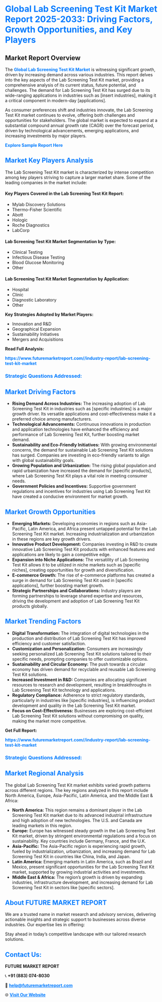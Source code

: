 <h1 style="color: #007BFF;">Global Lab Screening Test Kit Market Report 2025-2033: Driving Factors, Growth Opportunities, and Key Players</h1>

<section id="overview">
<h2>Market Report Overview</h2>
<p>The <a href="https://www.futuremarketreport.com//industry-report/lab-screening-test-kit-market" style="color: #007BFF; text-decoration: none;"><strong>Global Lab Screening Test Kit Market</strong></a> is witnessing significant growth, driven by increasing demand across various industries. This report delves into the key aspects of the Lab Screening Test Kit market, providing a comprehensive analysis of its current status, future potential, and challenges. The demand for Lab Screening Test Kit has surged due to its wide-ranging applications in industries such as [insert industries], making it a critical component in modern-day [applications].</p>
<p>As consumer preferences shift and industries innovate, the Lab Screening Test Kit market continues to evolve, offering both challenges and opportunities for stakeholders. The global market is expected to expand at a substantial compound annual growth rate (CAGR) over the forecast period, driven by technological advancements, emerging applications, and increasing investments by major players.</p>
</section>

<section id="overview">
<p><a href="https://www.futuremarketreport.com//request-sample/reportId=78336" style="color: #007BFF; text-decoration: none;"><strong>Explore Sample Report Here</strong></a></p>
</section>

<section id="key-players">
<h2 style="color: #007BFF;">Market Key Players Analysis</h2>
<p>The Lab Screening Test Kit market is characterized by intense competition among key players striving to capture a larger market share. Some of the leading companies in the market include:</p>
<h4>Key Players Covered in the Lab Screening Test Kit Report:</h4>
<ul><li>Mylab Discovery Solutions</li><li>Thermo-Fisher Scientific</li><li>Abott</li><li>Hologic</li><li>Roche Diagnostics</li><li>LabCorp</li></ul>
<h4>Lab Screening Test Kit Market Segmentation by Type:</h4>
<ul><li>Clinical Testing</li><li>Infectious Disease Testing</li><li>Blood Glucose Monitoring</li><li>Other</li></ul>

<h4>Lab Screening Test Kit Market Segmentation by Application:</h4>
<ul><li>Hospital</li><li>Clinic</li><li>Diagnostic Laboratory</li><li>Other</li></ul>
<p><strong>Key Strategies Adopted by Market Players:</strong></p>
<ul>
<li>Innovation and R&D</li>
<li>Geographical Expansion</li>
<li>Sustainability Initiatives</li>
<li>Mergers and Acquisitions</li>
</ul>
</section>

<section>
<p><strong>Read Full Analysis: </strong></p><a href="https://www.futuremarketreport.com//industry-report/lab-screening-test-kit-market" style="color: #007BFF; text-decoration: none;"><strong>https://www.futuremarketreport.com//industry-report/lab-screening-test-kit-market</strong></a>
<h3 style="color: #007BFF;">Strategic Questions Addressed:</h3>
</section>

<section id="driving-factors">
<h2 style="color: #007BFF;">Market Driving Factors</h2>
<ul>
<li><strong>Rising Demand Across Industries:</strong> The increasing adoption of Lab Screening Test Kit in industries such as [specific industries] is a major growth driver. Its versatile applications and cost-effectiveness make it a preferred choice among manufacturers.</li>
<li><strong>Technological Advancements:</strong> Continuous innovations in production and application technologies have enhanced the efficiency and performance of Lab Screening Test Kit, further boosting market demand.</li>
<li><strong>Sustainability and Eco-Friendly Initiatives:</strong> With growing environmental concerns, the demand for sustainable Lab Screening Test Kit solutions has surged. Companies are investing in eco-friendly variants to align with global sustainability goals.</li>
<li><strong>Growing Population and Urbanization:</strong> The rising global population and rapid urbanization have increased the demand for [specific products], where Lab Screening Test Kit plays a vital role in meeting consumer needs.</li>
<li><strong>Government Policies and Incentives:</strong> Supportive government regulations and incentives for industries using Lab Screening Test Kit have created a conducive environment for market growth.</li>
</ul>
</section>

<section id="growth-opportunities">
<h2 style="color: #007BFF;">Market Growth Opportunities</h2>
<ul>
<li><strong>Emerging Markets:</strong> Developing economies in regions such as Asia-Pacific, Latin America, and Africa present untapped potential for the Lab Screening Test Kit market. Increasing industrialization and urbanization in these regions are key growth drivers.</li>
<li><strong>Innovative Product Development:</strong> Companies investing in R&D to create innovative Lab Screening Test Kit products with enhanced features and applications are likely to gain a competitive edge.</li>
<li><strong>Expansion into Niche Applications:</strong> The versatility of Lab Screening Test Kit allows it to be utilized in niche markets such as [specific niches], creating opportunities for growth and diversification.</li>
<li><strong>E-commerce Growth:</strong> The rise of e-commerce platforms has created a surge in demand for Lab Screening Test Kit used in [specific applications], further boosting market growth.</li>
<li><strong>Strategic Partnerships and Collaborations:</strong> Industry players are forming partnerships to leverage shared expertise and resources, driving the development and adoption of Lab Screening Test Kit products globally.</li>
</ul>
</section>

<section id="trending-factors">
<h2 style="color: #007BFF;">Market Trending Factors</h2>
<ul>
<li><strong>Digital Transformation:</strong> The integration of digital technologies in the production and distribution of Lab Screening Test Kit has improved efficiency and customer satisfaction.</li>
<li><strong>Customization and Personalization:</strong> Consumers are increasingly seeking personalized Lab Screening Test Kit solutions tailored to their specific needs, prompting companies to offer customizable options.</li>
<li><strong>Sustainability and Circular Economy:</strong> The push towards a circular economy has driven demand for recyclable and reusable Lab Screening Test Kit solutions.</li>
<li><strong>Increased Investment in R&D:</strong> Companies are allocating significant resources to research and development, resulting in breakthroughs in Lab Screening Test Kit technology and applications.</li>
<li><strong>Regulatory Compliance:</strong> Adherence to strict regulatory standards, particularly in industries like [specific industries], is influencing product development and quality in the Lab Screening Test Kit market.</li>
<li><strong>Focus on Cost-Effectiveness:</strong> Businesses are exploring cost-efficient Lab Screening Test Kit solutions without compromising on quality, making the market more competitive.</li>
</ul>
</section>

<section>
<p><strong>Get Full Report: </strong></p><a href="https://www.futuremarketreport.com//industry-report/lab-screening-test-kit-market" style="color: #007BFF; text-decoration: none;"><strong>https://www.futuremarketreport.com//industry-report/lab-screening-test-kit-market</strong></a>
<h3 style="color: #007BFF;">Strategic Questions Addressed:</h3>
</section>


<section id="regional-analysis">
<h2 style="color: #007BFF;">Market Regional Analysis</h2>
<p>The global Lab Screening Test Kit market exhibits varied growth patterns across different regions. The key regions analyzed in this report include North America, Europe, Asia-Pacific, Latin America, and the Middle East & Africa:</p>
<ul>
<li><strong>North America:</strong> This region remains a dominant player in the Lab Screening Test Kit market due to its advanced industrial infrastructure and high adoption of new technologies. The U.S. and Canada are leading markets in this region.</li>
<li><strong>Europe:</strong> Europe has witnessed steady growth in the Lab Screening Test Kit market, driven by stringent environmental regulations and a focus on sustainability. Key countries include Germany, France, and the U.K.</li>
<li><strong>Asia-Pacific:</strong> The Asia-Pacific region is experiencing rapid growth, fueled by industrialization, urbanization, and increasing demand for Lab Screening Test Kit in countries like China, India, and Japan.</li>
<li><strong>Latin America:</strong> Emerging markets in Latin America, such as Brazil and Mexico, present significant opportunities for the Lab Screening Test Kit market, supported by growing industrial activities and investments.</li>
<li><strong>Middle East & Africa:</strong> The region’s growth is driven by expanding industries, infrastructure development, and increasing demand for Lab Screening Test Kit in sectors like [specific sectors].</li>
</ul>
</section>

<footer>
<h2 style="color: #007BFF;">About FUTURE MARKET REPORT</h2>
<p>We are a trusted name in market research and advisory services, delivering actionable insights and strategic support to businesses across diverse industries. Our expertise lies in offering:</p>

<p>Stay ahead in today’s competitive landscape with our tailored research solutions.</p>

<h2 style="color: #007BFF;">Contact Us:</h2>
<p><strong>FUTURE MARKET REPORT</strong></p>
<p>📞 <strong>+91 (883) 074-8030</strong></p>
<p>📧 <strong><a href="mailto:help@futuremarketreport.com" style="color: #007BFF;">help@futuremarketreport.com</a></strong></p>
<p>🌐 <strong><a href="https://www.futuremarketreport.com/" style="color: #007BFF;">Visit Our Website</a></strong></p>
</footer>